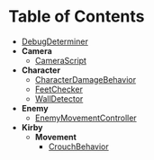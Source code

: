 # Table of Contents
- [DebugDeterminer](/CodeDescription/DebugDeterminer.md)
- **Camera**
    - [CameraScript](/CodeDescription/Camera/CameraScript.md)
- **Character**
    - [CharacterDamageBehavior](/CodeDescription/Character/CharacterDamageBehavior.md)
    - [FeetChecker](/CodeDescription/Character/FeetChecker.md)
    - [WallDetector](/CodeDescription/Character/WallDetector.md)
- **Enemy**
    - [EnemyMovementController](/CodeDescription/Enemy/EnemyMovementController.md)
- **Kirby**
    - **Movement**
        - [CrouchBehavior](/CodeDescription/Kirby/Movement/CrouchBehavior.md)
